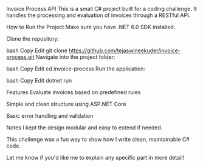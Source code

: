 Invoice Process API
This is a small C# project built for a coding challenge. It handles the processing and evaluation of invoices through a RESTful API.

How to Run the Project
Make sure you have .NET 6.0 SDK installed.

Clone the repository:

bash
Copy
Edit
git clone https://github.com/tejaswineekuder/invoice-process.git
Navigate into the project folder:

bash
Copy
Edit
cd invoice-process
Run the application:

bash
Copy
Edit
dotnet run

Features
Evaluate invoices based on predefined rules

Simple and clean structure using ASP.NET Core

Basic error handling and validation

Notes
I kept the design modular and easy to extend if needed.

This challenge was a fun way to show how I write clean, maintainable C# code.

Let me know if you'd like me to explain any specific part in more detail!
